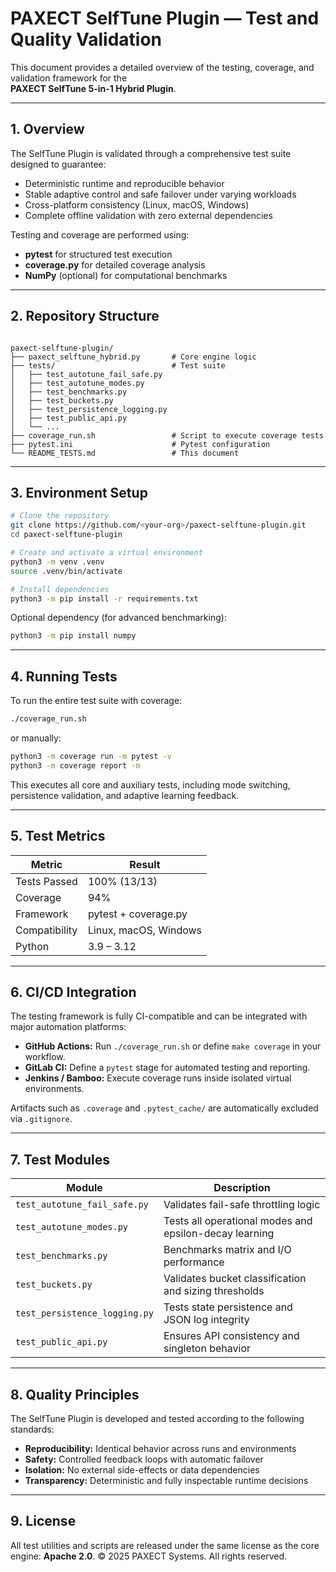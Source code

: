 
# PAXECT SelfTune Plugin — Test and Quality Validation

This document provides a detailed overview of the testing, coverage, and validation framework for the  
**PAXECT SelfTune 5-in-1 Hybrid Plugin**.

---

## 1. Overview

The SelfTune Plugin is validated through a comprehensive test suite designed to guarantee:
- Deterministic runtime and reproducible behavior  
- Stable adaptive control and safe failover under varying workloads  
- Cross-platform consistency (Linux, macOS, Windows)  
- Complete offline validation with zero external dependencies  

Testing and coverage are performed using:
- **pytest** for structured test execution  
- **coverage.py** for detailed coverage analysis  
- **NumPy** (optional) for computational benchmarks  

---

## 2. Repository Structure

```

paxect-selftune-plugin/
├── paxect_selftune_hybrid.py       # Core engine logic
├── tests/                          # Test suite
│   ├── test_autotune_fail_safe.py
│   ├── test_autotune_modes.py
│   ├── test_benchmarks.py
│   ├── test_buckets.py
│   ├── test_persistence_logging.py
│   ├── test_public_api.py
│   └── ...
├── coverage_run.sh                 # Script to execute coverage tests
├── pytest.ini                      # Pytest configuration
└── README_TESTS.md                 # This document

````

---

## 3. Environment Setup

```bash
# Clone the repository
git clone https://github.com/<your-org>/paxect-selftune-plugin.git
cd paxect-selftune-plugin

# Create and activate a virtual environment
python3 -m venv .venv
source .venv/bin/activate

# Install dependencies
python3 -m pip install -r requirements.txt
````

Optional dependency (for advanced benchmarking):

```bash
python3 -m pip install numpy
```

---

## 4. Running Tests

To run the entire test suite with coverage:

```bash
./coverage_run.sh
```

or manually:

```bash
python3 -m coverage run -m pytest -v
python3 -m coverage report -m
```

This executes all core and auxiliary tests, including mode switching, persistence validation, and adaptive learning feedback.

---

## 5. Test Metrics

| Metric        | Result                |
| ------------- | --------------------- |
| Tests Passed  | 100% (13/13)          |
| Coverage      | 94%                   |
| Framework     | pytest + coverage.py  |
| Compatibility | Linux, macOS, Windows |
| Python        | 3.9 – 3.12            |

---

## 6. CI/CD Integration

The testing framework is fully CI-compatible and can be integrated with major automation platforms:

* **GitHub Actions:** Run `./coverage_run.sh` or define `make coverage` in your workflow.
* **GitLab CI:** Define a `pytest` stage for automated testing and reporting.
* **Jenkins / Bamboo:** Execute coverage runs inside isolated virtual environments.

Artifacts such as `.coverage` and `.pytest_cache/` are automatically excluded via `.gitignore`.

---

## 7. Test Modules

| Module                        | Description                                            |
| ----------------------------- | ------------------------------------------------------ |
| `test_autotune_fail_safe.py`  | Validates fail-safe throttling logic                   |
| `test_autotune_modes.py`      | Tests all operational modes and epsilon-decay learning |
| `test_benchmarks.py`          | Benchmarks matrix and I/O performance                  |
| `test_buckets.py`             | Validates bucket classification and sizing thresholds  |
| `test_persistence_logging.py` | Tests state persistence and JSON log integrity         |
| `test_public_api.py`          | Ensures API consistency and singleton behavior         |

---

## 8. Quality Principles

The SelfTune Plugin is developed and tested according to the following standards:

* **Reproducibility:** Identical behavior across runs and environments
* **Safety:** Controlled feedback loops with automatic failover
* **Isolation:** No external side-effects or data dependencies
* **Transparency:** Deterministic and fully inspectable runtime decisions

---

## 9. License

All test utilities and scripts are released under the same license as the core engine: **Apache 2.0**.
© 2025 PAXECT Systems. All rights reserved.




